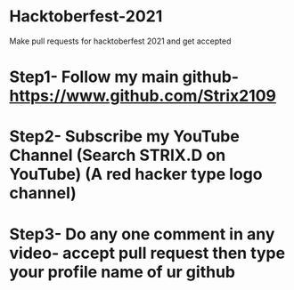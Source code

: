 # Hacktoberfest-2021
Make pull requests for hacktoberfest 2021 and get accepted 


# Step1- Follow my main github- https://www.github.com/Strix2109
# Step2- Subscribe my YouTube Channel (Search STRIX.D on YouTube) (A red hacker type logo channel)
# Step3- Do any one comment in any video- accept pull request then type your profile name of ur github

